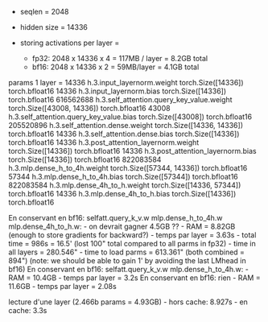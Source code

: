 - seqlen = 2048
- hidden size = 14336

- storing activations per layer =
  - fp32: 2048 x 14336 x 4 = 117MB / layer = 8.2GB total
  - bf16: 2048 x 14336 x 2 = 59MB/layer    = 4.1GB total

params 1 layer = 
14336	h.3.input_layernorm.weight torch.Size([14336]) torch.bfloat16
14336	h.3.input_layernorm.bias torch.Size([14336]) torch.bfloat16
616562688	h.3.self_attention.query_key_value.weight torch.Size([43008, 14336]) torch.bfloat16
43008	h.3.self_attention.query_key_value.bias torch.Size([43008]) torch.bfloat16
205520896	h.3.self_attention.dense.weight torch.Size([14336, 14336]) torch.bfloat16
14336	h.3.self_attention.dense.bias torch.Size([14336]) torch.bfloat16
14336	h.3.post_attention_layernorm.weight torch.Size([14336]) torch.bfloat16
14336	h.3.post_attention_layernorm.bias torch.Size([14336]) torch.bfloat16
822083584	h.3.mlp.dense_h_to_4h.weight torch.Size([57344, 14336]) torch.bfloat16
57344	h.3.mlp.dense_h_to_4h.bias torch.Size([57344]) torch.bfloat16
822083584	h.3.mlp.dense_4h_to_h.weight torch.Size([14336, 57344]) torch.bfloat16
14336	h.3.mlp.dense_4h_to_h.bias torch.Size([14336]) torch.bfloat16


En conservant en bf16: selfatt.query_k_v.w mlp.dense_h_to_4h.w mlp.dense_4h_to_h.w:
	- on devrait gagner 4.5GB ??
	- RAM = 8.82GB (enough to store gradients for backward?)
	- temps par layer = 3.63s
	- total time = 986s = 16.5' (lost 100" total compared to all parms in fp32)
	- time in all layers = 280.546"
	- time to load parms = 613.361" (both combined = 894") (note: we should be able to gain 1' by avoiding the last LMhead in bf16)
En conservant en bf16: selfatt.query_k_v.w mlp.dense_h_to_4h.w:
	- RAM = 10.4GB
	- temps par layer = 3.2s
En conservant en bf16: rien
	- RAM = 11.6GB
	- temps par layer = 2.08s

lecture d'une layer (2.466b params = 4.93GB)
	- hors cache: 8.927s
	- en   cache: 3.3s

